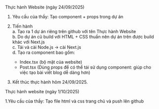 Thực hành Website (ngày 24/09/2025)

1. Yêu cầu của thầy: Tạo component + props trong dự án  

2. Tiến hành  
   a. Tạo ra 1 dự án riêng trên github với tên Thực hành Website  
   b. Do dự án cũ build với HTML + CSS thuần nên dự án trên được build khác với Next.js  
   c. Tải và cài Node.js -> cài Next.js  
   d. Tạo ra component bao gồm:  
      - Index.tsx (bộ mặt của website)  
      - Post.tsx (Dùng props để có thể tái sử dụng component: giúp cho việc tạo bài viết blog dễ dàng hơn)  

3. Kết thúc thực hành hôm 24/09/2025.

Thực hành website (ngày 1/10/2025)

1.Yêu cầu của thầy: Tạo file html và css trang chủ và push lên github
